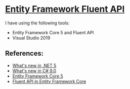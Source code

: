 # [Entity Framework Fluent API](https://github.com/eduflornet/NET5-EFCore5/tree/main/Fluent.API)
I have using the following tools:

- Entity Framework Core 5 and Fluent API
- Visual Studio 2019

## References:
- [What's new in .NET 5](https://docs.microsoft.com/en-us/dotnet/core/dotnet-five)
- [What's new in C# 9.0](https://docs.microsoft.com/en-us/dotnet/csharp/whats-new/csharp-9)
- [Entity Framework Core 5](https://docs.microsoft.com/en-us/ef/core/)
- [Fluent API in Entity Framework Core](https://www.entityframeworktutorial.net/efcore/fluent-api-in-entity-framework-core.aspx)
